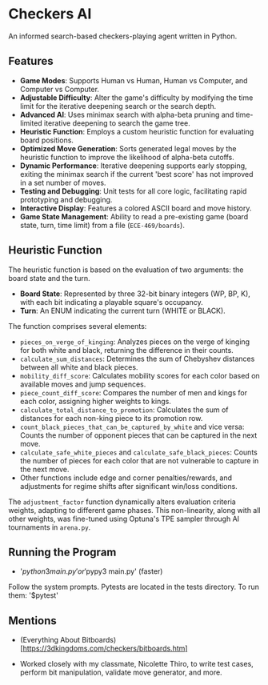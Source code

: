 # Checkers AI

An informed search-based checkers-playing agent written in Python.

## Features

- **Game Modes**: Supports Human vs Human, Human vs Computer, and Computer vs Computer.
- **Adjustable Difficulty**: Alter the game's difficulty by modifying the time limit for the iterative deepening search or the search depth.
- **Advanced AI**: Uses minimax search with alpha-beta pruning and time-limited iterative deepening to search the game tree.
- **Heuristic Function**: Employs a custom heuristic function for evaluating board positions.
- **Optimized Move Generation**: Sorts generated legal moves by the heuristic function to improve the likelihood of alpha-beta cutoffs. 
- **Dynamic Performance**: Iterative deepening supports early stopping, exiting the minimax search if the current 'best score' has not improved in a set number of moves.
- **Testing and Debugging**: Unit tests for all core logic, facilitating rapid prototyping and debugging.
- **Interactive Display**: Features a colored ASCII board and move history.
- **Game State Management**: Ability to read a pre-existing game (board state, turn, time limit) from a file (`ECE-469/boards`).

## Heuristic Function

The heuristic function is based on the evaluation of two arguments: the board state and the turn.

- **Board State**: Represented by three 32-bit binary integers (WP, BP, K), with each bit indicating a playable square's occupancy.
- **Turn**: An ENUM indicating the current turn (WHITE or BLACK).

The function comprises several elements:

- `pieces_on_verge_of_kinging`: Analyzes pieces on the verge of kinging for both white and black, returning the difference in their counts.
- `calculate_sum_distances`: Determines the sum of Chebyshev distances between all white and black pieces.
- `mobility_diff_score`: Calculates mobility scores for each color based on available moves and jump sequences.
- `piece_count_diff_score`: Compares the number of men and kings for each color, assigning higher weights to kings.
- `calculate_total_distance_to_promotion`: Calculates the sum of distances for each non-king piece to its promotion row.
- `count_black_pieces_that_can_be_captured_by_white` and vice versa: Counts the number of opponent pieces that can be captured in the next move.
- `calculate_safe_white_pieces` and `calculate_safe_black_pieces`: Counts the number of pieces for each color that are not vulnerable to capture in the next move.
- Other functions include edge and corner penalties/rewards, and adjustments for regime shifts after significant win/loss conditions.

The `adjustment_factor` function dynamically alters evaluation criteria weights, adapting to different game phases. This non-linearity, along with all other weights, was fine-tuned using Optuna's TPE sampler through AI tournaments in `arena.py`.

## Running the Program

- '$python3 main.py' or '$pypy3 main.py' (faster)
  
Follow the system prompts. Pytests are located in the tests directory. To run them: '$pytest'

## Mentions

- (Everything About Bitboards)[https://3dkingdoms.com/checkers/bitboards.htm]

- Worked closely with my classmate, Nicolette Thiro, to write test cases, perform bit manipulation, validate move generator, and more.


